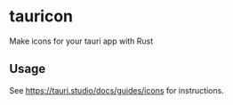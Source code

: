 # tauricon

Make icons for your tauri app with Rust

## Usage

See https://tauri.studio/docs/guides/icons for instructions.
